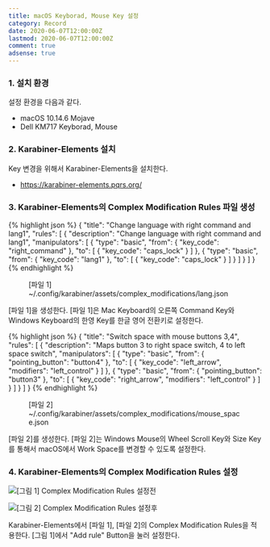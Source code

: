 ```yaml
---
title: macOS Keyborad, Mouse Key 설정
category: Record
date: 2020-06-07T12:00:00Z
lastmod: 2020-06-07T12:00:00Z
comment: true
adsense: true
---
```


### 1. 설치 환경

설정 환경을 다음과 같다.
* macOS 10.14.6 Mojave
* Dell KM717 Keyborad, Mouse

### 2. Karabiner-Elements 설치

Key 변경을 위해서 Karabiner-Elements을 설치한다.
* https://karabiner-elements.pqrs.org/

### 3. Karabiner-Elements의 Complex Modification Rules 파일 생성

{% highlight json %}
{
  "title": "Change language with right command and lang1",
  "rules": [
    {
      "description": "Change language with right command and lang1",
      "manipulators": [
        {
          "type": "basic",
          "from": {
            "key_code": "right_command"
          },
          "to": [
            {
              "key_code": "caps_lock"
            }
          ]
        },
        {
          "type": "basic",
          "from": {
            "key_code": "lang1"
          },
          "to": [
            {
              "key_code": "caps_lock"
            }
          ]
        }
      ]
    }
  ]
}
{% endhighlight %}
<figure>
<figcaption class="caption">[파일 1] ~/.config/karabiner/assets/complex_modifications/lang.json</figcaption>
</figure>

[파일 1]을 생성한다. [파일 1]은 Mac Keyboard의 오른쪽 Command Key와 Windows Keyboard의 한영 Key를 한글 영어 전환키로 설정한다.

{% highlight json %}
{
  "title": "Switch space with mouse buttons 3,4",
  "rules": [
    {
      "description": "Maps button 3 to right space switch, 4 to left space switch",
      "manipulators": [
        {
          "type": "basic",
          "from": {
            "pointing_button": "button4"
          },
          "to": [
            {
              "key_code": "left_arrow",
              "modifiers": "left_control"
            }
          ]
        },
        {
          "type": "basic",
          "from": {
            "pointing_button": "button3"
          },
          "to": [
            {
              "key_code": "right_arrow",
              "modifiers": "left_control"
            }
          ]
        }
      ]
    }
  ]
}
{% endhighlight %}
<figure>
<figcaption class="caption">[파일 2] ~/.config/karabiner/assets/complex_modifications/mouse_space.json</figcaption>
</figure>

[파일 2]를 생성한다. [파일 2]는 Windows Mouse의 Wheel Scroll Key와 Size Key를 통해서 macOS에서 Work Space를 변경할 수 있도록 설정한다.

### 4. Karabiner-Elements의 Complex Modification Rules 설정

![[그림 1] Complex Modification Rules 설정전]({{site.baseurl}}/images/record/macOS_Keyboard_Mouse_Key/Karabiner-Elements_Complex_Modification_Rules_Before_Setting.PNG)

![[그림 2] Complex Modification Rules 설정후]({{site.baseurl}}/images/record/macOS_Keyboard_Mouse_Key/Karabiner-Elements_Complex_Modification_Rules_After_Setting.PNG)

Karabiner-Elements에서 [파일 1], [파일 2]의 Complex Modification Rules을 적용한다. [그림 1]에서 "Add rule" Button을 눌러 설정한다.